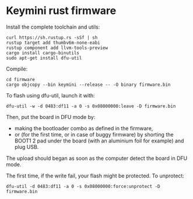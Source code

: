 # Keymini rust firmware

Install the complete toolchain and utils:

```shell
curl https://sh.rustup.rs -sSf | sh
rustup target add thumbv6m-none-eabi
rustup component add llvm-tools-preview
cargo install cargo-binutils
sudo apt-get install dfu-util
```

Compile:

```shell
cd firmware
cargo objcopy --bin keymini --release -- -O binary firmware.bin
```

To flash using dfu-util, launch it with:
```shell
dfu-util -w -d 0483:df11 -a 0 -s 0x08000000:leave -D firmware.bin
```

Then, put the board in DFU mode by:
 * making the bootloader combo as defined in the firmware,
 * or (for the first time, or in case of buggy firmware) by shorting
   the BOOT1 2 pad under the board (with an aluminium foil for
   example) and plug USB.

The upload should began as soon as the computer detect the board in
DFU mode.

The first time, if the write fail, your flash might be protected. To
unprotect:

```shell
dfu-util -d 0483:df11 -a 0 -s 0x08000000:force:unprotect -D firmware.bin
```
